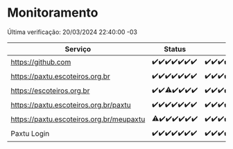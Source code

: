 # Monitoramento

Última verificação: 20/03/2024 22:40:00 -03

|Serviço|Status|Últimas 24h|
|---|---|---|
|https://github.com|<span title="2024-03-14: OK=24">✔️</span><span title="2024-03-15: OK=24">✔️</span><span title="2024-03-16: OK=24">✔️</span><span title="2024-03-17: OK=24">✔️</span><span title="2024-03-18: OK=24">✔️</span><span title="2024-03-19: OK=24">✔️</span><span title="2024-03-20: OK=2">✔️</span>|<span title="19/03/2024 23:13:00 -03 : 200">✔️</span><span title="20/03/2024 00:08:00 -03 : 200">✔️</span><span title="20/03/2024 01:08:00 -03 : 200">✔️</span><span title="20/03/2024 02:06:00 -03 : 200">✔️</span><span title="20/03/2024 03:08:00 -03 : 200">✔️</span><span title="20/03/2024 04:07:00 -03 : 200">✔️</span><span title="20/03/2024 05:08:00 -03 : 200">✔️</span><span title="20/03/2024 06:06:00 -03 : 200">✔️</span><span title="20/03/2024 07:06:00 -03 : 200">✔️</span><span title="20/03/2024 08:05:00 -03 : 200">✔️</span><span title="20/03/2024 09:11:00 -03 : 200">✔️</span><span title="20/03/2024 10:07:00 -03 : 200">✔️</span><span title="20/03/2024 11:06:00 -03 : 200">✔️</span><span title="20/03/2024 12:06:00 -03 : 200">✔️</span><span title="20/03/2024 13:08:00 -03 : 200">✔️</span><span title="20/03/2024 14:03:00 -03 : 200">✔️</span><span title="20/03/2024 15:07:00 -03 : 200">✔️</span><span title="20/03/2024 16:03:00 -03 : 200">✔️</span><span title="20/03/2024 17:07:00 -03 : 200">✔️</span><span title="20/03/2024 18:06:00 -03 : 200">✔️</span><span title="20/03/2024 19:04:00 -03 : 200">✔️</span><span title="20/03/2024 20:08:00 -03 : 200">✔️</span><span title="20/03/2024 21:30:00 -03 : 200">✔️</span><span title="20/03/2024 22:40:00 -03 : 200">✔️</span>|
|https://paxtu.escoteiros.org.br|<span title="2024-03-14: OK=24">✔️</span><span title="2024-03-15: OK=24">✔️</span><span title="2024-03-16: OK=24">✔️</span><span title="2024-03-17: OK=24">✔️</span><span title="2024-03-18: OK=24">✔️</span><span title="2024-03-19: OK=24">✔️</span><span title="2024-03-20: OK=2">✔️</span>|<span title="19/03/2024 23:13:00 -03 : 200">✔️</span><span title="20/03/2024 00:08:00 -03 : 200">✔️</span><span title="20/03/2024 01:08:00 -03 : 200">✔️</span><span title="20/03/2024 02:06:00 -03 : 200">✔️</span><span title="20/03/2024 03:08:00 -03 : 200">✔️</span><span title="20/03/2024 04:07:00 -03 : 200">✔️</span><span title="20/03/2024 05:08:00 -03 : 200">✔️</span><span title="20/03/2024 06:06:00 -03 : 200">✔️</span><span title="20/03/2024 07:06:00 -03 : 200">✔️</span><span title="20/03/2024 08:05:00 -03 : 200">✔️</span><span title="20/03/2024 09:11:00 -03 : 200">✔️</span><span title="20/03/2024 10:07:00 -03 : 200">✔️</span><span title="20/03/2024 11:06:00 -03 : 200">✔️</span><span title="20/03/2024 12:06:00 -03 : 200">✔️</span><span title="20/03/2024 13:08:00 -03 : 200">✔️</span><span title="20/03/2024 14:03:00 -03 : 200">✔️</span><span title="20/03/2024 15:07:00 -03 : 200">✔️</span><span title="20/03/2024 16:03:00 -03 : 200">✔️</span><span title="20/03/2024 17:07:00 -03 : 200">✔️</span><span title="20/03/2024 18:06:00 -03 : 200">✔️</span><span title="20/03/2024 19:04:00 -03 : 200">✔️</span><span title="20/03/2024 20:08:00 -03 : 200">✔️</span><span title="20/03/2024 21:30:00 -03 : 200">✔️</span><span title="20/03/2024 22:40:00 -03 : 200">✔️</span>|
|https://escoteiros.org.br|<span title="2024-03-14: OK=24">✔️</span><span title="2024-03-15: OK=24">✔️</span><span title="2024-03-16: OK=23, Falhas=1">⚠️</span><span title="2024-03-17: OK=24">✔️</span><span title="2024-03-18: OK=24">✔️</span><span title="2024-03-19: OK=24">✔️</span><span title="2024-03-20: OK=2">✔️</span>|<span title="19/03/2024 23:13:00 -03 : 200">✔️</span><span title="20/03/2024 00:08:00 -03 : 200">✔️</span><span title="20/03/2024 01:08:00 -03 : 200">✔️</span><span title="20/03/2024 02:06:00 -03 : 200">✔️</span><span title="20/03/2024 03:08:00 -03 : 200">✔️</span><span title="20/03/2024 04:07:00 -03 : 200">✔️</span><span title="20/03/2024 05:08:00 -03 : 200">✔️</span><span title="20/03/2024 06:06:00 -03 : 200">✔️</span><span title="20/03/2024 07:06:00 -03 : 200">✔️</span><span title="20/03/2024 08:05:00 -03 : 200">✔️</span><span title="20/03/2024 09:11:00 -03 : 200">✔️</span><span title="20/03/2024 10:07:00 -03 : 200">✔️</span><span title="20/03/2024 11:06:00 -03 : 200">✔️</span><span title="20/03/2024 12:06:00 -03 : 200">✔️</span><span title="20/03/2024 13:08:00 -03 : 200">✔️</span><span title="20/03/2024 14:03:00 -03 : 200">✔️</span><span title="20/03/2024 15:07:00 -03 : 0">❌</span><span title="20/03/2024 16:03:00 -03 : 200">✔️</span><span title="20/03/2024 17:07:00 -03 : 403">❌</span><span title="20/03/2024 18:06:00 -03 : 200">✔️</span><span title="20/03/2024 19:04:00 -03 : 200">✔️</span><span title="20/03/2024 20:08:00 -03 : 200">✔️</span><span title="20/03/2024 21:30:00 -03 : 200">✔️</span><span title="20/03/2024 22:40:00 -03 : 200">✔️</span>|
|https://paxtu.escoteiros.org.br/paxtu|<span title="2024-03-14: OK=24">✔️</span><span title="2024-03-15: OK=24">✔️</span><span title="2024-03-16: OK=24">✔️</span><span title="2024-03-17: OK=24">✔️</span><span title="2024-03-18: OK=24">✔️</span><span title="2024-03-19: OK=24">✔️</span><span title="2024-03-20: OK=2">✔️</span>|<span title="19/03/2024 23:13:00 -03 : 200">✔️</span><span title="20/03/2024 00:08:00 -03 : 200">✔️</span><span title="20/03/2024 01:08:00 -03 : 200">✔️</span><span title="20/03/2024 02:06:00 -03 : 200">✔️</span><span title="20/03/2024 03:08:00 -03 : 200">✔️</span><span title="20/03/2024 04:07:00 -03 : 200">✔️</span><span title="20/03/2024 05:08:00 -03 : 200">✔️</span><span title="20/03/2024 06:06:00 -03 : 200">✔️</span><span title="20/03/2024 07:06:00 -03 : 200">✔️</span><span title="20/03/2024 08:05:00 -03 : 200">✔️</span><span title="20/03/2024 09:11:00 -03 : 200">✔️</span><span title="20/03/2024 10:07:00 -03 : 200">✔️</span><span title="20/03/2024 11:06:00 -03 : 200">✔️</span><span title="20/03/2024 12:06:00 -03 : 404">❌</span><span title="20/03/2024 13:08:00 -03 : 200">✔️</span><span title="20/03/2024 14:03:00 -03 : 200">✔️</span><span title="20/03/2024 15:07:00 -03 : 200">✔️</span><span title="20/03/2024 16:03:00 -03 : 200">✔️</span><span title="20/03/2024 17:07:00 -03 : 200">✔️</span><span title="20/03/2024 18:06:00 -03 : 200">✔️</span><span title="20/03/2024 19:04:00 -03 : 200">✔️</span><span title="20/03/2024 20:08:00 -03 : 200">✔️</span><span title="20/03/2024 21:30:00 -03 : 200">✔️</span><span title="20/03/2024 22:40:00 -03 : 200">✔️</span>|
|https://paxtu.escoteiros.org.br/meupaxtu|<span title="2024-03-14: OK=23, Falhas=1">⚠️</span><span title="2024-03-15: OK=24">✔️</span><span title="2024-03-16: OK=24">✔️</span><span title="2024-03-17: OK=24">✔️</span><span title="2024-03-18: OK=24">✔️</span><span title="2024-03-19: OK=24">✔️</span><span title="2024-03-20: OK=2">✔️</span>|<span title="19/03/2024 23:13:00 -03 : 200">✔️</span><span title="20/03/2024 00:08:00 -03 : 200">✔️</span><span title="20/03/2024 01:08:00 -03 : 200">✔️</span><span title="20/03/2024 02:06:00 -03 : 200">✔️</span><span title="20/03/2024 03:08:00 -03 : 200">✔️</span><span title="20/03/2024 04:07:00 -03 : 200">✔️</span><span title="20/03/2024 05:08:00 -03 : 200">✔️</span><span title="20/03/2024 06:06:00 -03 : 200">✔️</span><span title="20/03/2024 07:06:00 -03 : 200">✔️</span><span title="20/03/2024 08:05:00 -03 : 200">✔️</span><span title="20/03/2024 09:11:00 -03 : 200">✔️</span><span title="20/03/2024 10:07:00 -03 : 200">✔️</span><span title="20/03/2024 11:06:00 -03 : 200">✔️</span><span title="20/03/2024 12:06:00 -03 : 200">✔️</span><span title="20/03/2024 13:08:00 -03 : 200">✔️</span><span title="20/03/2024 14:03:00 -03 : 200">✔️</span><span title="20/03/2024 15:07:00 -03 : 200">✔️</span><span title="20/03/2024 16:03:00 -03 : 200">✔️</span><span title="20/03/2024 17:07:00 -03 : 200">✔️</span><span title="20/03/2024 18:06:00 -03 : 200">✔️</span><span title="20/03/2024 19:04:00 -03 : 200">✔️</span><span title="20/03/2024 20:08:00 -03 : 200">✔️</span><span title="20/03/2024 21:30:00 -03 : 200">✔️</span><span title="20/03/2024 22:40:00 -03 : 200">✔️</span>|
|Paxtu Login|<span title="2024-03-14: OK=24">✔️</span><span title="2024-03-15: OK=24">✔️</span><span title="2024-03-16: OK=24">✔️</span><span title="2024-03-17: OK=24">✔️</span><span title="2024-03-18: OK=24">✔️</span><span title="2024-03-19: OK=24">✔️</span><span title="2024-03-20: OK=2">✔️</span>|<span title="19/03/2024 23:13:00 -03 : 200">✔️</span><span title="20/03/2024 00:08:00 -03 : 200">✔️</span><span title="20/03/2024 01:08:00 -03 : 200">✔️</span><span title="20/03/2024 02:06:00 -03 : 200">✔️</span><span title="20/03/2024 03:08:00 -03 : 200">✔️</span><span title="20/03/2024 04:07:00 -03 : 200">✔️</span><span title="20/03/2024 05:08:00 -03 : 200">✔️</span><span title="20/03/2024 06:06:00 -03 : 200">✔️</span><span title="20/03/2024 07:06:00 -03 : 200">✔️</span><span title="20/03/2024 08:05:00 -03 : 200">✔️</span><span title="20/03/2024 09:11:00 -03 : 200">✔️</span><span title="20/03/2024 10:07:00 -03 : 200">✔️</span><span title="20/03/2024 11:06:00 -03 : 200">✔️</span><span title="20/03/2024 12:06:00 -03 : 200">✔️</span><span title="20/03/2024 13:08:00 -03 : 200">✔️</span><span title="20/03/2024 14:03:00 -03 : 200">✔️</span><span title="20/03/2024 15:07:00 -03 : 200">✔️</span><span title="20/03/2024 16:03:00 -03 : 200">✔️</span><span title="20/03/2024 17:07:00 -03 : 200">✔️</span><span title="20/03/2024 18:06:00 -03 : 200">✔️</span><span title="20/03/2024 19:04:00 -03 : 200">✔️</span><span title="20/03/2024 20:08:00 -03 : 200">✔️</span><span title="20/03/2024 21:30:00 -03 : 200">✔️</span><span title="20/03/2024 22:40:00 -03 : 200">✔️</span>|
